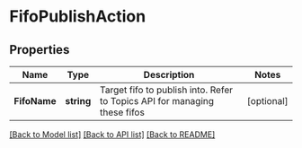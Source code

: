 # FifoPublishAction

## Properties

Name | Type | Description | Notes
------------ | ------------- | ------------- | -------------
**FifoName** | **string** | Target fifo to publish into. Refer to Topics API for managing these fifos | [optional] 

[[Back to Model list]](../README.md#documentation-for-models) [[Back to API list]](../README.md#documentation-for-api-endpoints) [[Back to README]](../README.md)



